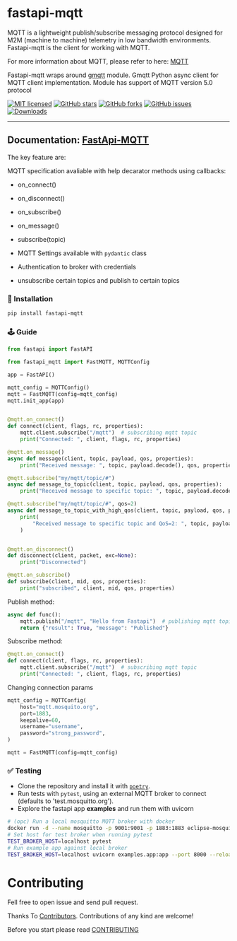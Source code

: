 # fastapi-mqtt

MQTT is a lightweight publish/subscribe messaging protocol designed for M2M (machine to machine) telemetry in low bandwidth environments.
Fastapi-mqtt is the client for working with MQTT.

For more information about MQTT, please refer to here: [MQTT](MQTT.md)

Fastapi-mqtt wraps around [gmqtt](https://github.com/wialon/gmqtt) module. Gmqtt Python async client for MQTT client implementation.
Module has support of MQTT version 5.0 protocol

[![MIT licensed](https://img.shields.io/github/license/sabuhish/fastapi-mqtt)](https://raw.githubusercontent.com/sabuhish/fastapi-mqtt/master/LICENSE)
[![GitHub stars](https://img.shields.io/github/stars/sabuhish/fastapi-mqtt.svg)](https://github.com/sabuhish/fastapi-mqtt/stargazers)
[![GitHub forks](https://img.shields.io/github/forks/sabuhish/fastapi-mqtt.svg)](https://github.com/sabuhish/fastapi-mqtt/network)
[![GitHub issues](https://img.shields.io/github/issues-raw/sabuhish/fastapi-mqtt)](https://github.com/sabuhish/fastapi-mqtt/issues)
[![Downloads](https://pepy.tech/badge/fastapi-mqtt)](https://pepy.tech/project/fastapi-mqtt)

---

## **Documentation**: [FastApi-MQTT](https://sabuhish.github.io/fastapi-mqtt/)

The key feature are:

MQTT specification avaliable with help decarator methods using callbacks:

- on_connect()
- on_disconnect()
- on_subscribe()
- on_message()
- subscribe(topic)

- MQTT Settings available with `pydantic` class
- Authentication to broker with credentials
- unsubscribe certain topics and publish to certain topics

### 🔨 Installation

```sh
pip install fastapi-mqtt
```

### 🕹 Guide

```python
from fastapi import FastAPI

from fastapi_mqtt import FastMQTT, MQTTConfig

app = FastAPI()

mqtt_config = MQTTConfig()
mqtt = FastMQTT(config=mqtt_config)
mqtt.init_app(app)


@mqtt.on_connect()
def connect(client, flags, rc, properties):
    mqtt.client.subscribe("/mqtt")  # subscribing mqtt topic
    print("Connected: ", client, flags, rc, properties)

@mqtt.on_message()
async def message(client, topic, payload, qos, properties):
    print("Received message: ", topic, payload.decode(), qos, properties)

@mqtt.subscribe("my/mqtt/topic/#")
async def message_to_topic(client, topic, payload, qos, properties):
    print("Received message to specific topic: ", topic, payload.decode(), qos, properties)

@mqtt.subscribe("my/mqtt/topic/#", qos=2)
async def message_to_topic_with_high_qos(client, topic, payload, qos, properties):
    print(
        "Received message to specific topic and QoS=2: ", topic, payload.decode(), qos, properties
    )


@mqtt.on_disconnect()
def disconnect(client, packet, exc=None):
    print("Disconnected")

@mqtt.on_subscribe()
def subscribe(client, mid, qos, properties):
    print("subscribed", client, mid, qos, properties)
```

Publish method:

```python
async def func():
    mqtt.publish("/mqtt", "Hello from Fastapi")  # publishing mqtt topic
    return {"result": True, "message": "Published"}
```

Subscribe method:

```python
@mqtt.on_connect()
def connect(client, flags, rc, properties):
    mqtt.client.subscribe("/mqtt")  # subscribing mqtt topic
    print("Connected: ", client, flags, rc, properties)
```

Changing connection params

```python
mqtt_config = MQTTConfig(
    host="mqtt.mosquito.org",
    port=1883,
    keepalive=60,
    username="username",
    password="strong_password",
)

mqtt = FastMQTT(config=mqtt_config)
```

### ✅ Testing

- Clone the repository and install it with [`poetry`](https://python-poetry.org).
- Run tests with `pytest`, using an external MQTT broker to connect (defaults to 'test.mosquitto.org').
- Explore the fastapi app **examples** and run them with uvicorn

```sh
# (opc) Run a local mosquitto MQTT broker with docker
docker run -d --name mosquitto -p 9001:9001 -p 1883:1883 eclipse-mosquitto:1.6.15
# Set host for test broker when running pytest
TEST_BROKER_HOST=localhost pytest
# Run example app against local broker
TEST_BROKER_HOST=localhost uvicorn examples.app:app --port 8000 --reload
```

# Contributing

Fell free to open issue and send pull request.

Thanks To [Contributors](https://github.com/sabuhish/fastapi-mqtt/graphs/contributors).
Contributions of any kind are welcome!

Before you start please read [CONTRIBUTING](https://github.com/sabuhish/fastapi-mqtt/blob/master/CONTRIBUTING.md)

